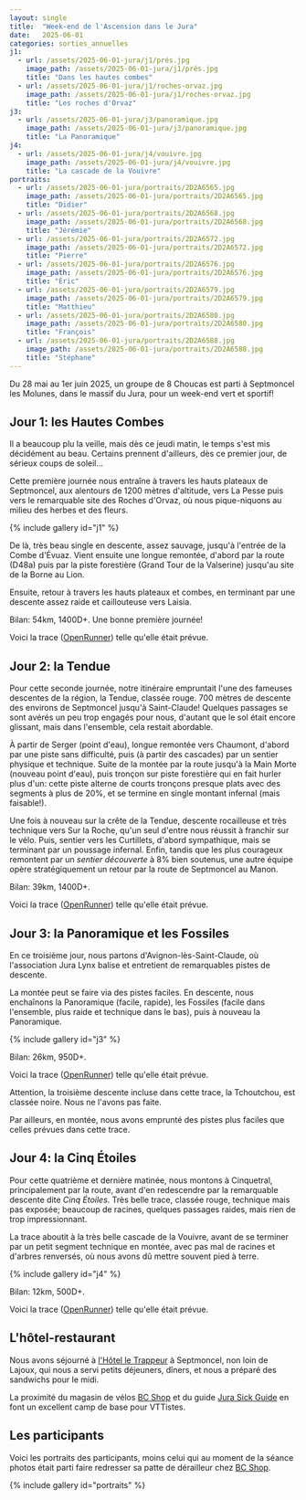 ```yaml
---
layout: single
title:  "Week-end de l'Ascension dans le Jura"
date:   2025-06-01
categories: sorties_annuelles
j1:
  - url: /assets/2025-06-01-jura/j1/prés.jpg
    image_path: /assets/2025-06-01-jura/j1/prés.jpg
    title: "Dans les hautes combes"
  - url: /assets/2025-06-01-jura/j1/roches-orvaz.jpg
    image_path: /assets/2025-06-01-jura/j1/roches-orvaz.jpg
    title: "Les roches d'Orvaz"
j3:
  - url: /assets/2025-06-01-jura/j3/panoramique.jpg
    image_path: /assets/2025-06-01-jura/j3/panoramique.jpg
    title: "La Panoramique"
j4:
  - url: /assets/2025-06-01-jura/j4/vouivre.jpg
    image_path: /assets/2025-06-01-jura/j4/vouivre.jpg
    title: "La cascade de la Vouivre"
portraits:
  - url: /assets/2025-06-01-jura/portraits/2D2A6565.jpg
    image_path: /assets/2025-06-01-jura/portraits/2D2A6565.jpg
    title: "Didier"
  - url: /assets/2025-06-01-jura/portraits/2D2A6568.jpg
    image_path: /assets/2025-06-01-jura/portraits/2D2A6568.jpg
    title: "Jérémie"
  - url: /assets/2025-06-01-jura/portraits/2D2A6572.jpg
    image_path: /assets/2025-06-01-jura/portraits/2D2A6572.jpg
    title: "Pierre"
  - url: /assets/2025-06-01-jura/portraits/2D2A6576.jpg
    image_path: /assets/2025-06-01-jura/portraits/2D2A6576.jpg
    title: "Éric"
  - url: /assets/2025-06-01-jura/portraits/2D2A6579.jpg
    image_path: /assets/2025-06-01-jura/portraits/2D2A6579.jpg
    title: "Matthieu"
  - url: /assets/2025-06-01-jura/portraits/2D2A6580.jpg
    image_path: /assets/2025-06-01-jura/portraits/2D2A6580.jpg
    title: "François"
  - url: /assets/2025-06-01-jura/portraits/2D2A6588.jpg
    image_path: /assets/2025-06-01-jura/portraits/2D2A6588.jpg
    title: "Stéphane"
---
```


Du 28 mai au 1er juin 2025, un groupe de 8 Choucas
est parti à Septmoncel les Molunes, dans le massif du Jura,
pour un week-end vert et sportif!

## Jour 1: les Hautes Combes

Il a beaucoup plu la veille, mais dès ce jeudi matin, le temps s'est mis
décidément au beau. Certains prennent d'ailleurs, dès ce premier jour, de
sérieux coups de soleil...

Cette première journée nous entraîne à travers les hauts plateaux de
Septmoncel, aux alentours de 1200 mètres d'altitude, vers La Pesse puis vers
le remarquable site des Roches d'Orvaz, où nous pique-niquons au milieu des
herbes et des fleurs.

{% include gallery id="j1" %}

De là, très beau single en descente, assez sauvage, jusqu'à l'entrée de la
Combe d'Évuaz. Vient ensuite une longue remontée, d'abord par la route (D48a)
puis par la piste forestière (Grand Tour de la Valserine) jusqu'au site de la
Borne au Lion.

Ensuite, retour à travers les hauts plateaux et combes,
en terminant par une descente assez raide et caillouteuse
vers Laisia.

Bilan: 54km, 1400D+. Une bonne première journée!

Voici la trace
([OpenRunner](https://www.openrunner.com/route-details/20739419))
telle qu'elle était prévue.

## Jour 2: la Tendue

Pour cette seconde journée, notre itinéraire empruntait l'une des fameuses
descentes de la région, la Tendue, classée rouge. 700 mètres de descente des
environs de Septmoncel jusqu'à Saint-Claude! Quelques passages se sont avérés
un peu trop engagés pour nous, d'autant que le sol était encore glissant,
mais dans l'ensemble, cela restait abordable.

À partir de Serger (point d'eau), longue remontée vers Chaumont, d'abord par
une piste sans difficulté, puis (à partir des cascades) par un sentier
physique et technique. Suite de la montée par la route jusqu'à la Main Morte
(nouveau point d'eau), puis tronçon sur piste forestière qui en fait hurler
plus d'un: cette piste alterne de courts tronçons presque plats avec des
segments à plus de 20%, et se termine en single montant infernal (mais
faisable!).

Une fois à nouveau sur la crête de la Tendue, descente rocailleuse et très
technique vers Sur la Roche, qu'un seul d'entre nous réussit à franchir sur le
vélo. Puis, sentier vers les Curtillets, d'abord sympathique, mais se
terminant par un poussage infernal. Enfin, tandis que les plus courageux
remontent par un *sentier découverte* à 8% bien soutenus, une autre équipe
opère stratégiquement un retour par la route de Septmoncel au Manon.

Bilan: 39km, 1400D+.

Voici la trace
([OpenRunner](https://www.openrunner.com/route-details/20682238))
telle qu'elle était prévue.

## Jour 3: la Panoramique et les Fossiles

En ce troisième jour, nous partons d'Avignon-lès-Saint-Claude, où
l'association Jura Lynx balise et entretient de remarquables pistes
de descente.

La montée peut se faire via des pistes faciles. En descente, nous enchaînons
la Panoramique (facile, rapide), les Fossiles (facile dans l'ensemble, plus
raide et technique dans le bas), puis à nouveau la Panoramique.

{% include gallery id="j3" %}

Bilan: 26km, 950D+.

Voici la trace
([OpenRunner](https://www.openrunner.com/route-details/20688202))
telle qu'elle était prévue.

Attention, la troisième descente incluse dans cette trace,
la Tchoutchou, est classée noire. Nous ne l'avons pas faite.

Par ailleurs, en montée, nous avons emprunté des pistes plus
faciles que celles prévues dans cette trace.

## Jour 4: la Cinq Étoiles

Pour cette quatrième et dernière matinée, nous montons à Cinquetral,
principalement par la route, avant d'en redescendre par la remarquable
descente dite *Cinq Étoiles*. Très belle trace, classée rouge, technique mais
pas exposée; beaucoup de racines, quelques passages raides, mais rien de trop
impressionnant.

La trace aboutit à la très belle cascade de la Vouivre, avant de se terminer
par un petit segment technique en montée, avec pas mal de racines et d'arbres
renversés, où nous avons dû mettre souvent pied à terre.

{% include gallery id="j4" %}

Bilan: 12km, 500D+.

Voici la trace
([OpenRunner](https://www.openrunner.com/route-details/21537994))
telle qu'elle était prévue.

## L'hôtel-restaurant

Nous avons séjourné à [l'Hôtel le Trappeur](https://www.hoteltrappeur.com/fr/)
à Septmoncel, non loin de Lajoux, qui nous a servi petits déjeuners, dîners,
et nous a préparé des sandwichs pour le midi.

La proximité du magasin de vélos [BC Shop](https://bc-shop.fr/)
et du guide [Jura Sick Guide](https://jurasickguide.com/)
en font un excellent camp de base pour VTTistes.

## Les participants

Voici les portraits des participants, moins celui qui au moment de la séance
photos était parti faire redresser sa patte de dérailleur
chez [BC Shop](https://bc-shop.fr/).

{% include gallery id="portraits" %}
